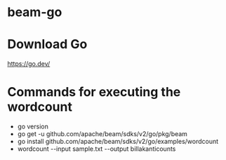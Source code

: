 # beam-go

# Download Go
https://go.dev/

# Commands for executing the wordcount 
* go version
* go get -u github.com/apache/beam/sdks/v2/go/pkg/beam
* go install github.com/apache/beam/sdks/v2/go/examples/wordcount
* wordcount --input sample.txt --output billakanticounts
